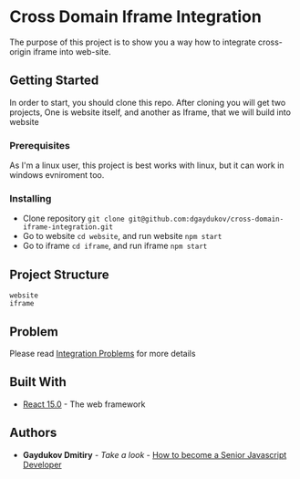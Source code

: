# Cross Domain Iframe Integration

The purpose of this project is to show you a way how to integrate cross-origin iframe into web-site.

## Getting Started

In order to start, you should clone this repo. After cloning you will get two projects, One is website itself, and another as Iframe, that we will build into website

### Prerequisites

As I'm a linux user, this project is best works with linux, but it can work in windows evniroment too.


### Installing

* Clone repository ```git clone git@github.com:dgaydukov/cross-domain-iframe-integration.git```
* Go to website ```cd website```, and run website ```npm start```
* Go to iframe ```cd iframe```, and run iframe ```npm start```

## Project Structure

```
website
iframe
```

## Problem

Please read [Integration Problems](https://github.com/dgaydukov/react-vs-angular/blob/master/problems.md) for more details


## Built With

* [React 15.0](https://facebook.github.io/react/blog/2016/04/07/react-v15.html) - The web framework


## Authors

* **Gaydukov Dmitiry** - *Take a look* - [How to become a Senior Javascript Developer](https://github.com/dgaydukov/how-to-become-a-senior-js-developer)